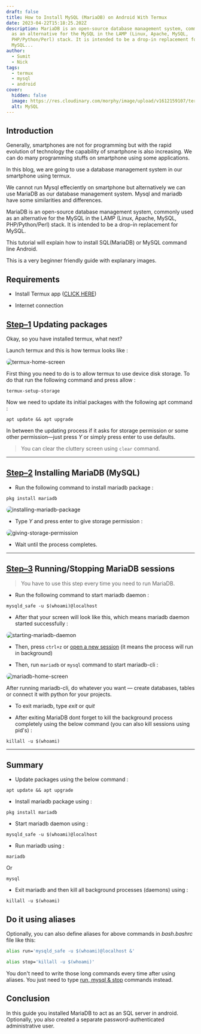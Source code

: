 ```yaml
---
draft: false
title: How to Install MySQL (MariaDB) on Android With Termux
date: 2023-04-22T15:18:25.202Z
description: MariaDB is an open-source database management system, commonly used
  as an alternative for the MySQL in the LAMP (Linux, Apache, MySQL,
  PHP/Python/Perl) stack. It is intended to be a drop-in replacement for
  MySQL...
author:
  - Sumit
  - Nick
tags:
  - termux
  - mysql
  - android
cover:
  hidden: false
  image: https://res.cloudinary.com/morphy/image/upload/v1612159107/termux-mariadb/mariadb-img_o9mksp.jpg#image
  alt: MySQL
---
```

## Introduction

Generally, smartphones are not for programming but with the rapid evolution of technology the capability of smartphone is also increasing. We can do many programming stuffs on smartphone using some applications.

In this blog, we are going to use a database management system in our smartphone using termux.

We cannot run Mysql effeciently on smartphone but alternatively we can use MariaDB as our database management system.
Mysql and mariadb have some similarities and differences.

MariaDB is an open-source database management system, commonly used as an alternative for the MySQL in the LAMP (Linux, Apache, MySQL, PHP/Python/Perl) stack. It is intended to be a drop-in replacement for MySQL.

This tutorial will explain how to install SQL(MariaDB) or MySQL command line Android.

This is a very beginner friendly guide with explanary images.

## Requirements

- Install Termux app ([CLICK HERE](https://play.google.com/store/apps/details?id=com.termux))

- Internet connection

## <ins>Step–1</ins> Updating packages

Okay, so you have installed termux, what next?

Launch termux and this is how termux looks like :

![termux-home-screen](https://res.cloudinary.com/morphy/image/upload/v1612006811/termux-mariadb/termux-home_amfpn1.jpg#image)

First thing you need to do is to allow termux to use device disk storage. To do that run the following command and press allow :

```
termux-setup-storage
```

Now we need to update its initial packages with the following apt command :

```
apt update && apt upgrade
```

In between the updating process if it asks for storage permission or some other permission—just press _Y_ or simply press enter to use defaults.

> You can clear the cluttery screen using `clear` command.

---

## <ins>Step–2</ins> Installing MariaDB (MySQL)

- Run the following command to install mariadb package :

```
pkg install mariadb
```

![installing-mariadb-package](https://res.cloudinary.com/morphy/image/upload/v1612008282/termux-mariadb/install-mariadb_j0bps8.jpg#image)

- Type _Y_ and press enter to give storage permission :

![giving-storage-permission](https://res.cloudinary.com/morphy/image/upload/v1612008593/termux-mariadb/termux-image-2_qhkags.jpg#image)

- Wait until the process completes.

---

## <ins>Step–3</ins> Running/Stopping MariaDB sessions

> You have to use this step every time you need to run MariaDB.

- Run the following command to start mariadb daemon :

```
mysqld_safe -u $(whoami)@localhost
```

- After that your screen will look like this, which means mariadb daemon started successfully :

![starting-mariadb-daemon](https://res.cloudinary.com/morphy/image/upload/v1612011419/termux-mariadb/mariadb-start-cmd-2_gz3fhw.jpg#image)

- Then, press `ctrl+z` or <ins>open a new session</ins> (it means the process will run in background)

- Then, run `mariadb` or `mysql` command to start mariadb-cli :

![mariadb-home-screen](https://res.cloudinary.com/morphy/image/upload/v1612012273/termux-mariadb/mariadb-home_rigrwh.jpg#image)

After running mariadb-cli, do whatever you want — create databases, tables or connect it with python for your projects.

- To exit mariadb, type _exit_ or _quit_

- After exiting MariaDB dont forget to kill the background process completely using the below command (you can also kill sessions using pid's) :

```
killall -u $(whoami)
```

---

## Summary

- Update packages using the below command :

```
apt update && apt upgrade
```

- Install mariadb package using :

```
pkg install mariadb
```

- Start mariadb daemon using :

```
mysqld_safe -u $(whoami)@localhost
```

- Run mariadb using :

```
mariadb
```

Or

```
mysql
```

- Exit mariadb and then kill all background processes (daemons) using :

```
killall -u $(whoami)
```

## Do it using aliases

Optionally, you can also define aliases for above commands in _bash.bashrc_ file like this:

```bash
alias run='mysqld_safe -u $(whoami)@localhost &'
```

```bash
alias stop='killall -u $(whoami)'
```

You don't need to write those long commands every time after using aliases. You just need to type <ins>run, mysql & stop</ins> commands instead.

## Conclusion

In this guide you installed MariaDB to act as an SQL server in android. Optionally, you also created a separate password-authenticated administrative user.

<br>

<style>
img[src$="#image"] {
  border-radius: 10px;
}
</style>